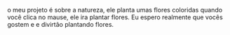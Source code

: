 o meu projeto é sobre a natureza, ele planta umas flores coloridas quando você clica no mause, ele ira plantar flores.
Eu espero realmente que vocẽs gostem e e divirtão plantando flores.

